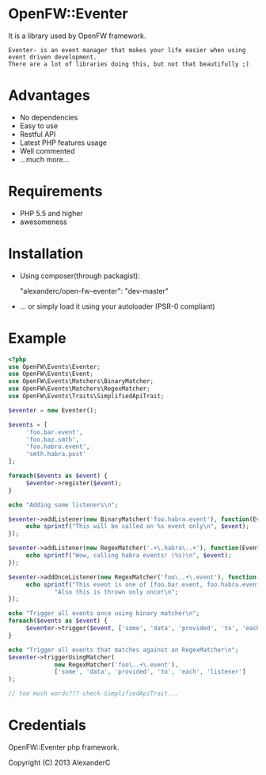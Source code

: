 OpenFW::Eventer
===============

It is a library used by OpenFW framework.

    Eventer- is an event manager that makes your life easier when using event driven development.
    There are a lot of libraries doing this, but not that beautifully ;)


Advantages
==========

 - No dependencies
 - Easy to use
 - Restful API
 - Latest PHP features usage
 - Well commented
 - ...much more...

Requirements
============
 - PHP 5.5 and higher
 - awesomeness

Installation
============
 - Using composer(through packagist):

    "alexanderc/open-fw-eventer": "dev-master"

 - ... or simply load it using your autoloader (PSR-0 compliant)

Example
=======

```php
<?php
use OpenFW\Events\Eventer;
use OpenFW\Events\Event;
use OpenFW\Events\Matchers\BinaryMatcher;
use OpenFW\Events\Matchers\RegexMatcher;
use OpenFW\Events\Traits\SimplifiedApiTrait;

$eventer = new Eventer();

$events = [
     'foo.bar.event',
     'foo.baz.smth',
     'foo.habra.event',
     'smth.habra.post'
];

foreach($events as $event) {
     $eventer->register($event);
}

echo "Adding some listeners\n";

$eventer->addListener(new BinaryMatcher('foo.habra.event'), function(Event $event) {
     echo sprintf("This will be called on %s event only\n", $event);
});

$eventer->addListener(new RegexMatcher('.+\.habra\..+'), function(Event $event) {
     echo sprintf("Wow, calling habra events! (%s)\n", $event);
});

$eventer->addOnceListener(new RegexMatcher('foo\..+\.event'), function(Event $event) {
     echo sprintf("This event is one of [foo.bar.event, foo.habra.event] -> %s. ", $event),
             "Also this is thrown only once!\n";
});

echo "Trigger all events once using binary matcher\n";
foreach($events as $event) {
     $eventer->trigger($event, ['some', 'data', 'provided', 'to', 'each', 'listener']);
}

echo "Trigger all events that matches against an RegexMatcher\n";
$eventer->triggerUsingMatcher(
             new RegexMatcher('foo\..+\.event'),
             ['some', 'data', 'provided', 'to', 'each', 'listener']
);

// too much words??? check SimplifiedApiTrait...
```

Credentials
===========
OpenFW::Eventer php framework.

Copyright (C) 2013  AlexanderC